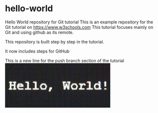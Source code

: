 # hello-world
Hello World repository for Git tutorial
This is an example repository for the Git tutorial on https://www.w3schools.com
This tutorial focuses mainly on Git and using github as its remote.

This repository is built step by step in the tutorial.

It now includes steps for GitHub

This is a new line for the push branch section of the tutorial
<img src="img_hello_world.jpeg">
